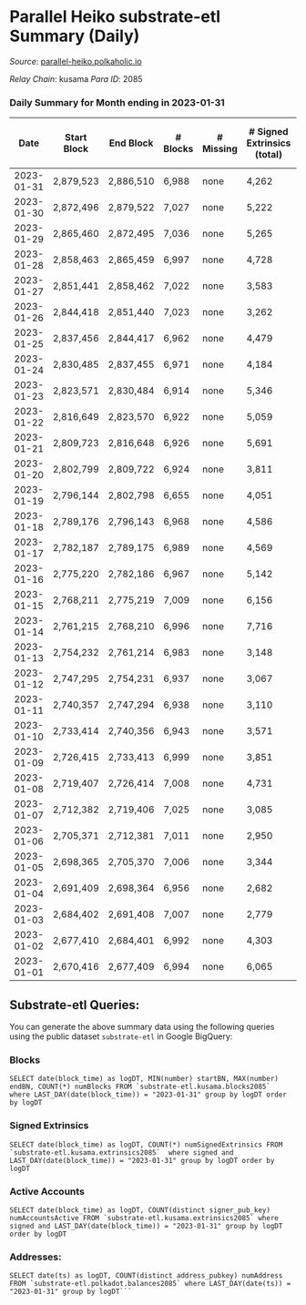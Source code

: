 # Parallel Heiko substrate-etl Summary (Daily)

_Source_: [parallel-heiko.polkaholic.io](https://parallel-heiko.polkaholic.io)

*Relay Chain*: kusama
*Para ID*: 2085



### Daily Summary for Month ending in 2023-01-31


| Date | Start Block | End Block | # Blocks | # Missing | # Signed Extrinsics (total) | # Active Accounts | # Addresses with Balances | # Events | # Transfers | # XCM Transfers In | # XCM Transfers Out |
| ---- | ----------- | --------- | -------- | --------- | --------------------------- | ----------------- | ------------------------- | -------- | ----------- | ------------------ | ------------------- |
| 2023-01-31 | 2,879,523 | 2,886,510 | 6,988 | none  | 4,262 | 94 | 24,218 | 38,089 | 661  | 54 ($11,840.83) | 53 ($15,778.21) |
| 2023-01-30 | 2,872,496 | 2,879,522 | 7,027 | none  | 5,222 | 122 | 24,216 | 43,229 | 621  | 52 ($22,920.16) | 49 ($12,662.68) |
| 2023-01-29 | 2,865,460 | 2,872,495 | 7,036 | none  | 5,265 | 119 | 24,230 | 44,027 | 827  | 72 ($39,931.47) | 73 ($27,644.01) |
| 2023-01-28 | 2,858,463 | 2,865,459 | 6,997 | none  | 4,728 | 100 | 24,226 | 40,480 | 551  | 38 ($4,127.56) | 35 ($13,937.11) |
| 2023-01-27 | 2,851,441 | 2,858,462 | 7,022 | none  | 3,583 | 119 | 24,226 | 35,127 | 740  | 54 ($7,367.47) | 48 ($3,699.30) |
| 2023-01-26 | 2,844,418 | 2,851,440 | 7,023 | none  | 3,262 | 107 | 24,220 | 32,925 | 545  | 28 ($14,065.82) | 27 ($2,910.66) |
| 2023-01-25 | 2,837,456 | 2,844,417 | 6,962 | none  | 4,479 | 116 | 24,216 | 39,187 | 662  | 62 ($32,054.86) | 55 ($3,896.88) |
| 2023-01-24 | 2,830,485 | 2,837,455 | 6,971 | none  | 4,184 | 122 | 24,210 | 38,871 | 988  | 93 ($22,026.49) | 88 ($4,614.64) |
| 2023-01-23 | 2,823,571 | 2,830,484 | 6,914 | none  | 5,346 | 101 | 24,206 | 43,452 | 721  | 37 ($36,239.17) | 48 ($4,548.34) |
| 2023-01-22 | 2,816,649 | 2,823,570 | 6,922 | none  | 5,059 | 109 | 24,201 | 41,702 | 560  | 31 ($7,011.69) | 29 ($8,394.30) |
| 2023-01-21 | 2,809,723 | 2,816,648 | 6,926 | none  | 5,691 | 131 | 24,197 | 46,565 | 1,070  | 78 ($14,174.89) | 74 ($18,639.71) |
| 2023-01-20 | 2,802,799 | 2,809,722 | 6,924 | none  | 3,811 | 108 | 24,194 | 35,689 | 616  | 41 ($19,982.65) | 59 ($35,250.72) |
| 2023-01-19 | 2,796,144 | 2,802,798 | 6,655 | none  | 4,051 | 110 | 24,192 | 37,959 | 1,169  | 86 ($18,072.52) | 108 ($25,823.02) |
| 2023-01-18 | 2,789,176 | 2,796,143 | 6,968 | none  | 4,586 | 120 | 24,187 | 41,880 | 1,562  | 122 ($47,848.42) | 134 ($68,978.47) |
| 2023-01-17 | 2,782,187 | 2,789,175 | 6,989 | none  | 4,569 | 161 | 24,184 | 43,561 | 1,819  | 151 ($60,239.09) | 173 ($136,855.16) |
| 2023-01-16 | 2,775,220 | 2,782,186 | 6,967 | none  | 5,142 | 128 | 24,179 | 44,429 | 1,269  | 105 ($35,966.47) | 100 ($70,562.74) |
| 2023-01-15 | 2,768,211 | 2,775,219 | 7,009 | none  | 6,156 | 135 | 24,177 | 49,521 | 1,188  | 129 ($27,378.21) | 122 ($19,060.47) |
| 2023-01-14 | 2,761,215 | 2,768,210 | 6,996 | none  | 7,716 | 147 | 24,172 | 58,076 | 1,305  | 108 ($21,504.80) | 124 ($28,899.20) |
| 2023-01-13 | 2,754,232 | 2,761,214 | 6,983 | none  | 3,148 | 102 | 24,171 | 33,474 | 959  | 76 ($5,457.76) | 90 ($6,483.81) |
| 2023-01-12 | 2,747,295 | 2,754,231 | 6,937 | none  | 3,067 | 122 | 24,170 | 33,170 | 907  | 61 ($5,629.99) | 72 ($18,422.97) |
| 2023-01-11 | 2,740,357 | 2,747,294 | 6,938 | none  | 3,110 | 116 | 24,166 | 32,308 | 599  | 41 ($3,293.67) | 36 ($2,968.83) |
| 2023-01-10 | 2,733,414 | 2,740,356 | 6,943 | none  | 3,571 | 106 | 24,159 | 34,471 | 615  | 49 ($5,163.01) | 43 ($20,081.16) |
| 2023-01-09 | 2,726,415 | 2,733,413 | 6,999 | none  | 3,851 | 121 | 24,155 | 36,829 | 813  | 60 ($43,808.85) | 68 ($42,743.18) |
| 2023-01-08 | 2,719,407 | 2,726,414 | 7,008 | none  | 4,731 | 139 | 24,151 | 41,833 | 952  | 47 ($6,649.78) | 52 ($7,936.35) |
| 2023-01-07 | 2,712,382 | 2,719,406 | 7,025 | none  | 3,085 | 104 | 24,146 | 31,535 | 420  | 29 ($48,967.35) | 39 ($10,739.45) |
| 2023-01-06 | 2,705,371 | 2,712,381 | 7,011 | none  | 2,950 | 120 | 24,140 | 32,148 | 686  | 52 ($4,200.18) | 59 ($3,523.78) |
| 2023-01-05 | 2,698,365 | 2,705,370 | 7,006 | none  | 3,344 | 105 | 24,136 | 33,607 | 724  | 40 ($10,060.11) | 51 ($36,614.12) |
| 2023-01-04 | 2,691,409 | 2,698,364 | 6,956 | none  | 2,682 | 106 | 24,134 | 30,626 | 740  | 62 ($6,954.03) | 89 ($18,227.12) |
| 2023-01-03 | 2,684,402 | 2,691,408 | 7,007 | none  | 2,779 | 101 | 24,131 | 30,627 | 497  | 37 ($25,981.21) | 34 ($2,740.37) |
| 2023-01-02 | 2,677,410 | 2,684,401 | 6,992 | none  | 4,303 | 119 | 24,128 | 39,924 | 1,009  | 101 ($21,072.30) | 94 ($31,530.29) |
| 2023-01-01 | 2,670,416 | 2,677,409 | 6,994 | none  | 6,065 | 107 | 24,127 | 48,985 | 1,110  | 128 ($28,707.82) | 157 ($66,773.71) |

## Substrate-etl Queries:
You can generate the above summary data using the following queries using the public dataset `substrate-etl` in Google BigQuery:


### Blocks
```
SELECT date(block_time) as logDT, MIN(number) startBN, MAX(number) endBN, COUNT(*) numBlocks FROM `substrate-etl.kusama.blocks2085`  where LAST_DAY(date(block_time)) = "2023-01-31" group by logDT order by logDT
```


### Signed Extrinsics
```
SELECT date(block_time) as logDT, COUNT(*) numSignedExtrinsics FROM `substrate-etl.kusama.extrinsics2085`  where signed and LAST_DAY(date(block_time)) = "2023-01-31" group by logDT order by logDT
```


### Active Accounts
```
SELECT date(block_time) as logDT, COUNT(distinct signer_pub_key) numAccountsActive FROM `substrate-etl.kusama.extrinsics2085` where signed and LAST_DAY(date(block_time)) = "2023-01-31" group by logDT order by logDT
```


### Addresses:
```
SELECT date(ts) as logDT, COUNT(distinct address_pubkey) numAddress FROM `substrate-etl.polkadot.balances2085` where LAST_DAY(date(ts)) = "2023-01-31" group by logDT```

